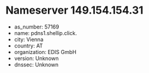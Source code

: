 # Nameserver 149.154.154.31

* as_number: 57169
* name: pdns1.shellip.click.
* city: Vienna
* country: AT
* organization: EDIS GmbH
* version: Unknown
* dnssec: Unknown
